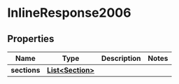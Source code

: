 

# InlineResponse2006


## Properties

Name | Type | Description | Notes
------------ | ------------- | ------------- | -------------
**sections** | [**List&lt;Section&gt;**](Section.md) |  | 



